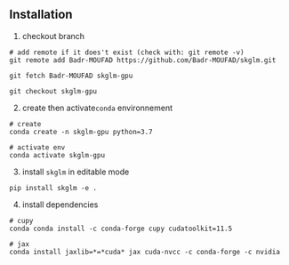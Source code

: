 ## Installation

1. checkout branch
```shell
# add remote if it does't exist (check with: git remote -v)
git remote add Badr-MOUFAD https://github.com/Badr-MOUFAD/skglm.git

git fetch Badr-MOUFAD skglm-gpu

git checkout skglm-gpu
```

2. create then activate``conda`` environnement
```shell
# create
conda create -n skglm-gpu python=3.7

# activate env
conda activate skglm-gpu
```

3. install ``skglm`` in editable mode
```shell
pip install skglm -e .
```

4. install dependencies
```shell
# cupy
conda conda install -c conda-forge cupy cudatoolkit=11.5

# jax
conda install jaxlib=*=*cuda* jax cuda-nvcc -c conda-forge -c nvidia
```
